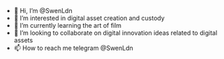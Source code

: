 - 👋 Hi, I’m @SwenLdn
- 👀 I’m interested in digital asset creation and custody
- 🌱 I’m currently learning the art of film
- 💞️ I’m looking to collaborate on digital innovation ideas related to digital assets
- 📫 How to reach me telegram @SwenLdn

<!---
SwenLdn/SwenLdn is a ✨ special ✨ repository because its `README.md` (this file) appears on your GitHub profile.
You can click the Preview link to take a look at your changes.
--->
